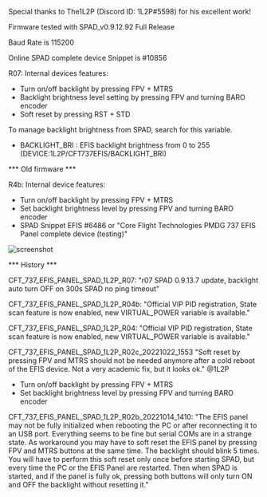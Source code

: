 Special thanks to The1L2P (Discord ID: 1L2P#5598) for his excellent work!

Firmware tested with SPAD_v0.9.12.92 Full Release

Baud Rate is 115200

Online SPAD complete device Snippet is #10856

R07: Internal devices features:
- Turn on/off backlight by pressing FPV + MTRS
- Backlight brightness level setting by pressing FPV and turning BARO encoder
- Soft reset by pressing RST + STD
  
To manage backlight brightness from SPAD, search for this variable.
- BACKLIGHT_BRI : EFIS backlight brightness from 0 to 255 (DEVICE:1L2P/CFT737EFIS/BACKLIGHT_BRI)

*** Old firmware ***

R4b: Internal device features:
- Turn on/off backlight by pressing FPV + MTRS 
- Set backlight brightness level by pressing  FPV and turning BARO encoder
- SPAD Snippet EFIS #6486 or "Core Flight Technologies PMDG 737 EFIS Panel complete device (testing)"

![screenshot](https://user-images.githubusercontent.com/53659578/193854791-ab4db9c9-fb3a-49d3-8993-2548e0928471.png)

*** History ***

CFT_737_EFIS_PANEL_SPAD_1L2P_R07:
"r07 SPAD 0.9.13.7 update, backlight auto turn OFF on 300s SPAD no ping timeout"

CFT_737_EFIS_PANEL_SPAD_1L2P_R04b:
"Official VIP PID registration, State scan feature is now enabled, new VIRTUAL_POWER variable is available."

CFT_737_EFIS_PANEL_SPAD_1L2P_R04:
"Official VIP PID registration, State scan feature is now enabled, new VIRTUAL_POWER variable is available."

CFT_737_EFIS_PANEL_SPAD_1L2P_R02c_20221022_1553
"Soft reset by pressing FPV and MTRS should not be needed anymore after a cold reboot of the EFIS device. Not a very academic fix, but it looks ok." @1L2P
- Turn on/off backlight by pressing FPV + MTRS 
- Set backlight brightness level by pressing  FPV and turning BARO encoder

CFT_737_EFIS_PANEL_SPAD_1L2P_R02b_20221014_1410:
"The EFIS panel may not be fully initialized when rebooting the PC or after reconnecting it to an USB port. Everything seems to be fine but serial COMs are in a strange state.
As workaround you may have to soft reset the EFIS panel by pressing FPV and MTRS buttons at the same time. The backlight should blink 5 times.
You will have to perform this soft reset only once before starting SPAD, but every time the PC or the EFIS Panel are restarted.
Then when SPAD is started, and if the panel is fully ok, pressing both buttons will only turn ON and OFF the backlight without resetting it."
